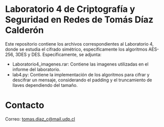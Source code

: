 # Laboratorio 4 de Criptografía y Seguridad en Redes de Tomás Díaz Calderón

Este repositorio contiene los archivos correspondientes al Laboratorio 4, donde se estudia el cifrado simétrico, específicamente los algoritmos AES-256, 3DES y DES. Específicamente, se adjunta:

- Laboratorio4_imagenes.rar: Contiene las imagenes utilizadas en el informe del laboratorio.
- lab4.py: Contiene la implementación de los algoritmos para cifrar y descifrar un mensaje, considerando el padding y el truncamiento de llaves dependiendo del tamaño.


# Contacto

Correo: tomas.diaz_c@mail.udp.cl
